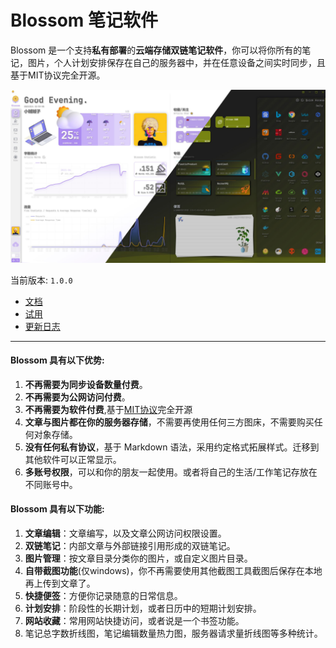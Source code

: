 # Blossom 笔记软件

Blossom 是一个支持**私有部署**的**云端存储双链笔记软件**，你可以将你所有的笔记，图片，个人计划安排保存在自己的服务器中，并在任意设备之间实时同步，且基于MIT协议完全开源。

![](../doc/imgs/home_ld.jpg "Blossom 首页")

当前版本: `1.0.0`

- [文档](https://www.wangyunf.com/blossom-doc)
- [试用](https://www.wangyunf.com/blossom-doc/doc/tryuse)
- [更新日志](https://www.wangyunf.com/blossom-doc/doc/logUpdate)

---

#### Blossom 具有以下优势:

1. **不再需要为同步设备数量付费**。
2. **不再需要为公网访问付费**。
3. **不再需要为软件付费**,基于[MIT协议](https://choosealicense.com/licenses/mit/)完全开源
4. **文章与图片都在你的服务器存储**，不需要再使用任何三方图床，不需要购买任何对象存储。
5. **没有任何私有协议**，基于 Markdown 语法，采用约定格式拓展样式。迁移到其他软件可以正常显示。
6. **多账号权限**，可以和你的朋友一起使用。或者将自己的生活/工作笔记存放在不同账号中。

#### Blossom 具有以下功能:
1. **文章编辑**：文章编写，以及文章公网访问权限设置。
2. **双链笔记**：内部文章与外部链接引用形成的双链笔记。
3. **图片管理**：按文章目录分类你的图片，或自定义图片目录。
4. **自带截图功能**(仅windows)，你不再需要使用其他截图工具截图后保存在本地再上传到文章了。
5. **快捷便签**：方便你记录随意的日常信息。
6. **计划安排**：阶段性的长期计划，或者日历中的短期计划安排。
7. **网站收藏**：常用网站快捷访问，或者说是一个书签功能。
8. 笔记总字数折线图，笔记编辑数量热力图，服务器请求量折线图等多种统计。
